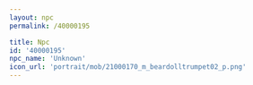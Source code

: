 ```yaml
---
layout: npc
permalink: /40000195

title: Npc
id: '40000195'
npc_name: 'Unknown'
icon_url: 'portrait/mob/21000170_m_beardolltrumpet02_p.png'
---
```

